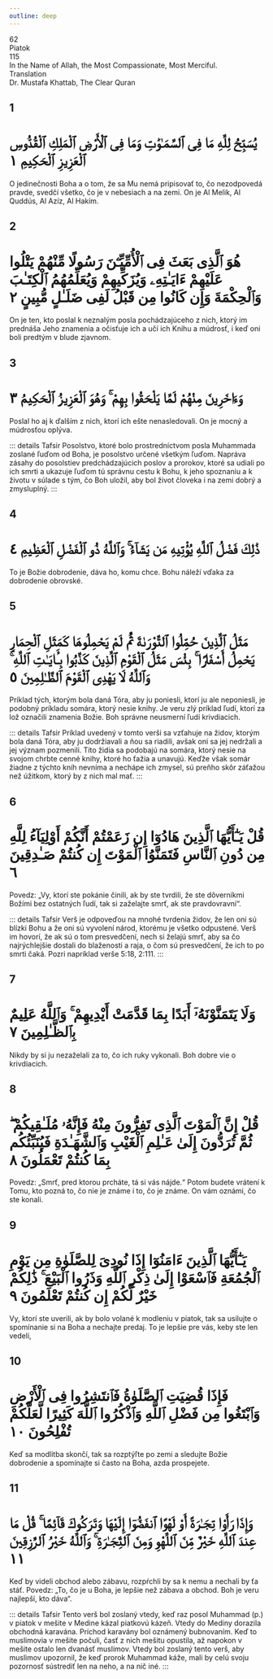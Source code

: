 ```yaml
---
outline: deep
---
```


<!--CHAPTER INTRO-->
<div class="chapter-title-wrapper">
<div class="chapter-title">62</div>
<div class="chapter-title-slovak">Piatok</div>
<div class="chapter-opening">115</div>
<div class="chapter-opening-slovak">In the Name of Allah, the Most Compassionate, Most Merciful.</div>
</div>

<div class="intro2-wrapper">
<div class="chapter-info-wrapper">
<div class="chapter-info-translation">Translation</div>
<div class="chapter-info-name">Dr. Mustafa Khattab, The Clear Quran</div>
</div>

</div>

## 1

<!-- CHAPTER NUMBERS -->
<Badge type="info" text="62:1" class="badge" />
<div>
<div class="main-verse" >
<!-- ARABIC -->
<h1 class="verse-arabic">يُسَبِّحُ لِلَّهِ مَا فِى ٱلسَّمَـٰوَٰتِ وَمَا فِى ٱلْأَرْضِ ٱلْمَلِكِ ٱلْقُدُّوسِ ٱلْعَزِيزِ ٱلْحَكِيمِ ١</h1>
</div>
<!-- ENGLISH -->
<p>O jedinečnosti Boha a o tom, že sa Mu nemá pripisovať to, čo nezodpovedá pravde, svedčí všetko, čo je v nebesiach a na zemi. On je Al Melik, Al Quddús, Al Azíz, Al Hakím.</p>
</div>
<div class="break"></div>

## 2

<!-- CHAPTER NUMBERS -->
<Badge type="info" text="62:2" class="badge" />
<div>
<div class="main-verse" >
<!-- ARABIC -->
<h1 class="verse-arabic">هُوَ ٱلَّذِى بَعَثَ فِى ٱلْأُمِّيِّـۧنَ رَسُولًا مِّنْهُمْ يَتْلُوا عَلَيْهِمْ ءَايَـٰتِهِۦ وَيُزَكِّيهِمْ وَيُعَلِّمُهُمُ ٱلْكِتَـٰبَ وَٱلْحِكْمَةَ وَإِن كَانُوا مِن قَبْلُ لَفِى ضَلَـٰلٍ مُّبِينٍ ٢</h1>
</div>
<!-- ENGLISH -->
<p>On je ten, kto poslal k neznalým posla pochádzajúceho z nich, ktorý im prednáša Jeho
znamenia a očisťuje ich a učí ich Knihu a múdrosť, i keď oni boli predtým v blude zjavnom.</p>
</div>
<div class="break"></div>

## 3

<!-- CHAPTER NUMBERS -->
<Badge type="info" text="62:3" class="badge" />
<div>
<div class="main-verse" >
<!-- ARABIC -->
<h1 class="verse-arabic">وَءَاخَرِينَ مِنْهُمْ لَمَّا يَلْحَقُوا بِهِمْ ۚ وَهُوَ ٱلْعَزِيزُ ٱلْحَكِيمُ ٣</h1>
</div>
<!-- ENGLISH -->
<p>Poslal ho aj k ďalším z nich, ktorí ich ešte nenasledovali. On je mocný a múdrosťou oplýva.</p>
</div>
<!-- TAFSIR -->

::: details Tafsir
Posolstvo, ktoré bolo prostredníctvom posla Muhammada zoslané ľuďom od Boha, je posolstvo určené všetkým ľuďom. Napráva zásahy do posolstiev predchádzajúcich poslov a prorokov, ktoré sa udiali po ich smrti a ukazuje ľuďom tú správnu cestu k Bohu, k jeho spoznaniu a k životu v súlade s tým, čo Boh uložil, aby bol život človeka i na zemi dobrý a zmysluplný.
:::

<div class="break"></div>

## 4

<!-- CHAPTER NUMBERS -->
<Badge type="info" text="62:4" class="badge" />
<div>
<div class="main-verse" >
<!-- ARABIC -->
<h1 class="verse-arabic">ذَٰلِكَ فَضْلُ ٱللَّهِ يُؤْتِيهِ مَن يَشَآءُ ۚ وَٱللَّهُ ذُو ٱلْفَضْلِ ٱلْعَظِيمِ ٤</h1>
</div>
<!-- ENGLISH -->
<p>To je Božie dobrodenie, dáva ho, komu chce. Bohu náleží vďaka za dobrodenie obrovské.</p>
</div>

<div class="break"></div>

## 5

<!-- CHAPTER NUMBERS -->
<Badge type="info" text="62:5" class="badge" />
<div>
<div class="main-verse" >
<!-- ARABIC -->
<h1 class="verse-arabic">مَثَلُ ٱلَّذِينَ حُمِّلُوا ٱلتَّوْرَىٰةَ ثُمَّ لَمْ يَحْمِلُوهَا كَمَثَلِ ٱلْحِمَارِ يَحْمِلُ أَسْفَارًا ۚ بِئْسَ مَثَلُ ٱلْقَوْمِ ٱلَّذِينَ كَذَّبُوا بِـَٔايَـٰتِ ٱللَّهِ ۚ وَٱللَّهُ لَا يَهْدِى ٱلْقَوْمَ ٱلظَّـٰلِمِينَ ٥</h1>
</div>
<!-- ENGLISH -->
<p>Príklad tých, ktorým bola daná Tóra, aby ju poniesli, ktorí ju ale neponiesli, je podobný príkladu somára, ktorý nesie knihy. Je veru zlý príklad ľudí, ktorí za lož označili znamenia Božie. Boh správne neusmerní ľudí krivdiacich.</p>
</div>
<!-- TAFSIR -->

::: details Tafsir
Príklad uvedený v tomto verši sa vzťahuje na židov, ktorým bola daná Tóra, aby ju dodržiavali a ňou sa riadili, avšak oni sa jej nedržali a jej význam pozmenili. Títo židia sa podobajú na somára, ktorý nesie na svojom chrbte cenné knihy, ktoré ho ťažia a unavujú. Keďže však somár žiadne z týchto kníh nevníma a nechápe ich zmysel, sú preňho skôr záťažou než úžitkom, ktorý by z nich mal mať.
:::

<div class="break"></div>

## 6

<!-- CHAPTER NUMBERS -->
<Badge type="info" text="62:6" class="badge" />
<div>
<div class="main-verse" >
<!-- ARABIC -->
<h1 class="verse-arabic">قُلْ يَـٰٓأَيُّهَا ٱلَّذِينَ هَادُوٓا إِن زَعَمْتُمْ أَنَّكُمْ أَوْلِيَآءُ لِلَّهِ مِن دُونِ ٱلنَّاسِ فَتَمَنَّوُا ٱلْمَوْتَ إِن كُنتُمْ صَـٰدِقِينَ ٦</h1>
</div>
<!-- ENGLISH -->
<p>Povedz: „Vy, ktorí ste pokánie činili, ak by ste tvrdili, že ste dôverníkmi Božími bez ostatných ľudí, tak si zaželajte smrť, ak ste pravdovravní“.</p>
</div>
<!-- TAFSIR -->

::: details Tafsir
Verš je odpoveďou na mnohé tvrdenia židov, že len oni sú blízki Bohu a že oni sú vyvolení národ, ktorému je všetko odpustené. Verš im hovorí, že ak sú o tom presvedčení, nech si želajú smrť, aby sa čo najrýchlejšie dostali do blaženosti a raja, o čom sú presvedčení, že ich to po smrti čaká. Pozri napríklad verše 5:18, 2:111.
:::

<div class="break"></div>

## 7

<!-- CHAPTER NUMBERS -->
<Badge type="info" text="62:7" class="badge" />
<div>
<div class="main-verse" >
<!-- ARABIC -->
<h1 class="verse-arabic">وَلَا يَتَمَنَّوْنَهُۥٓ أَبَدًا بِمَا قَدَّمَتْ أَيْدِيهِمْ ۚ وَٱللَّهُ عَلِيمٌ بِٱلظَّـٰلِمِينَ ٧</h1>
</div>
<!-- ENGLISH -->
<p>Nikdy by si ju nezaželali za to, čo ich ruky vykonali. Boh dobre vie o krivdiacich.</p>
</div>

<div class="break"></div>

## 8

<!-- CHAPTER NUMBERS -->
<Badge type="info" text="62:8" class="badge" />
<div>
<div class="main-verse" >
<!-- ARABIC -->
<h1 class="verse-arabic">قُلْ إِنَّ ٱلْمَوْتَ ٱلَّذِى تَفِرُّونَ مِنْهُ فَإِنَّهُۥ مُلَـٰقِيكُمْ ۖ ثُمَّ تُرَدُّونَ إِلَىٰ عَـٰلِمِ ٱلْغَيْبِ وَٱلشَّهَـٰدَةِ فَيُنَبِّئُكُم بِمَا كُنتُمْ تَعْمَلُونَ ٨</h1>
</div>
<!-- ENGLISH -->
<p>Povedz: „Smrť, pred ktorou prcháte, tá si vás nájde.“ Potom budete vrátení k Tomu, kto pozná to, čo nie je známe i to, čo je známe. On vám oznámi, čo ste konali.</p>
</div>
<div class="break"></div>

## 9

<!-- CHAPTER NUMBERS -->
<Badge type="info" text="62:9" class="badge" />
<div>
<div class="main-verse" >
<!-- ARABIC -->
<h1 class="verse-arabic">يَـٰٓأَيُّهَا ٱلَّذِينَ ءَامَنُوٓا إِذَا نُودِىَ لِلصَّلَوٰةِ مِن يَوْمِ ٱلْجُمُعَةِ فَٱسْعَوْا إِلَىٰ ذِكْرِ ٱللَّهِ وَذَرُوا ٱلْبَيْعَ ۚ ذَٰلِكُمْ خَيْرٌ لَّكُمْ إِن كُنتُمْ تَعْلَمُونَ ٩</h1>
</div>
<!-- ENGLISH -->
<p>Vy, ktorí ste uverili, ak by bolo volané k modleniu v piatok, tak sa usilujte o spomínanie si na Boha a nechajte predaj. To je lepšie pre vás, keby ste len vedeli,</p>
</div>

<div class="break"></div>

## 10

<!-- CHAPTER NUMBERS -->
<Badge type="info" text="62:10" class="badge" />
<div>
<div class="main-verse" >
<!-- ARABIC -->
<h1 class="verse-arabic">فَإِذَا قُضِيَتِ ٱلصَّلَوٰةُ فَٱنتَشِرُوا فِى ٱلْأَرْضِ وَٱبْتَغُوا مِن فَضْلِ ٱللَّهِ وَٱذْكُرُوا ٱللَّهَ كَثِيرًا لَّعَلَّكُمْ تُفْلِحُونَ ١٠</h1>
</div>
<!-- ENGLISH -->
<p>Keď sa modlitba skončí, tak sa rozptýľte po zemi a sledujte Božie dobrodenie a spomínajte si často na Boha, azda prospejete.</p>
</div>

<div class="break"></div>

## 11

<!-- CHAPTER NUMBERS -->
<Badge type="info" text="62:11" class="badge" />
<div>
<div class="main-verse" >
<!-- ARABIC -->
<h1 class="verse-arabic">وَإِذَا رَأَوْا تِجَـٰرَةً أَوْ لَهْوًا ٱنفَضُّوٓا إِلَيْهَا وَتَرَكُوكَ قَآئِمًا ۚ قُلْ مَا عِندَ ٱللَّهِ خَيْرٌ مِّنَ ٱللَّهْوِ وَمِنَ ٱلتِّجَـٰرَةِ ۚ وَٱللَّهُ خَيْرُ ٱلرَّٰزِقِينَ ١١</h1>
</div>
<!-- ENGLISH -->
<p>Keď by videli obchod alebo zábavu, rozpŕchli by sa k nemu a nechali by ťa stáť. Povedz: „To, čo je u Boha, je lepšie než zábava a obchod. Boh je veru najlepší, kto dáva“.</p>
</div>
<!-- TAFSIR -->

::: details Tafsir
Tento verš bol zoslaný vtedy, keď raz posol Muhammad (p.) v piatok v mešite v Medine kázal piatkovú kázeň. Vtedy do Mediny dorazila obchodná karavána. Príchod karavány bol oznámený bubnovaním. Keď to muslimovia v mešite počuli, časť z nich mešitu opustila, až napokon v mešite ostalo len dvanásť muslimov. Vtedy bol zoslaný tento verš, aby muslimov upozornil, že keď prorok Muhammad káže, mali by celú svoju pozornosť sústrediť len na neho, a na nič iné.
:::
